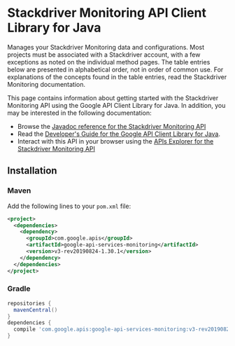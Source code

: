 # Stackdriver Monitoring API Client Library for Java

Manages your Stackdriver Monitoring data and configurations. Most projects must be associated with a Stackdriver account, with a few exceptions as noted on the individual method pages. The table entries below are presented in alphabetical order, not in order of common use. For explanations of the concepts found in the table entries, read the Stackdriver Monitoring documentation.

This page contains information about getting started with the Stackdriver Monitoring API
using the Google API Client Library for Java. In addition, you may be interested
in the following documentation:

* Browse the [Javadoc reference for the Stackdriver Monitoring API][javadoc]
* Read the [Developer's Guide for the Google API Client Library for Java][google-api-client].
* Interact with this API in your browser using the [APIs Explorer for the Stackdriver Monitoring API][api-explorer]

## Installation

### Maven

Add the following lines to your `pom.xml` file:

```xml
<project>
  <dependencies>
    <dependency>
      <groupId>com.google.apis</groupId>
      <artifactId>google-api-services-monitoring</artifactId>
      <version>v3-rev20190824-1.30.1</version>
    </dependency>
  </dependencies>
</project>
```

### Gradle

```gradle
repositories {
  mavenCentral()
}
dependencies {
  compile 'com.google.apis:google-api-services-monitoring:v3-rev20190824-1.30.1'
}
```

[javadoc]: https://googleapis.dev/java/google-api-services-monitoring/latest/index.html
[google-api-client]: https://github.com/googleapis/google-api-java-client/
[api-explorer]: https://developers.google.com/apis-explorer/#p/abusiveexperiencereport/v1/

